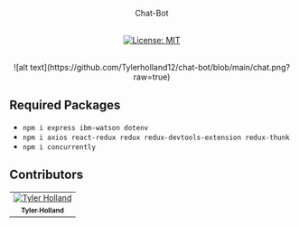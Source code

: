 <p align="center">
Chat-Bot
<br>
<br>

</p>
<p align="center">
  <a href="#" target="_blank">
    <img alt="License: MIT" src="https://img.shields.io/badge/License-MIT-yellow.svg" />
  </a>
</p>
<br>
<center>
![alt text](https://github.com/Tylerholland12/chat-bot/blob/main/chat.png?raw=true)
</center>

## Required Packages
- `npm i express ibm-watson dotenv`
- `npm i axios react-redux redux redux-devtools-extension redux-thunk`
- `npm i concurrently`


## Contributors

<table>
  <tr>
    <td align="center"><a href="https://github.com/tylerholland12"><img src="https://avatars1.githubusercontent.com/u/29693747?s=460&v=4" width="75px;" alt="Tyler Holland"/><br /><sub><b>Tyler Holland</b></sub></a><br/></td>
</table>